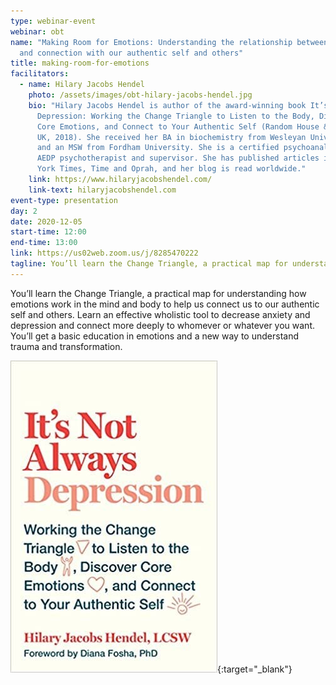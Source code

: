 ```yaml
---
type: webinar-event
webinar: obt
name: "Making Room for Emotions: Understanding the relationship between emotions
  and connection with our authentic self and others"
title: making-room-for-emotions
facilitators:
  - name: Hilary Jacobs Hendel
    photo: /assets/images/obt-hilary-jacobs-hendel.jpg
    bio: "Hilary Jacobs Hendel is author of the award-winning book It’s Not Always
      Depression: Working the Change Triangle to Listen to the Body, Discover
      Core Emotions, and Connect to Your Authentic Self (Random House & Penguin
      UK, 2018). She received her BA in biochemistry from Wesleyan University
      and an MSW from Fordham University. She is a certified psychoanalyst and
      AEDP psychotherapist and supervisor. She has published articles in The New
      York Times, Time and Oprah, and her blog is read worldwide."
    link: https://www.hilaryjacobshendel.com/
    link-text: hilaryjacobshendel.com
event-type: presentation
day: 2
date: 2020-12-05
start-time: 12:00
end-time: 13:00
link: https://us02web.zoom.us/j/8285470222
tagline: You’ll learn the Change Triangle, a practical map for understanding how emotions work in the mind and body to help us connect us to our authentic self and others. Learn an effective wholistic tool to decrease anxiety and depression and connect more deeply to whomever or whatever you want. You’ll get a basic education in emotions and a new way to understand trauma and transformation.
---
```


You’ll learn the Change Triangle, a practical map for understanding how emotions work in the mind and body to help us connect us to our authentic self and others. Learn an effective wholistic tool to decrease anxiety and depression and connect more deeply to whomever or whatever you want. You’ll get a basic education in emotions and a new way to understand trauma and transformation.

[![It's Not Always Depression by Hilary Jacobs Hendel](/assets/images/obt-book-its-not-always-depression.jpg)](https://www.firestorm.coop/onebigtable){:target="_blank"}
